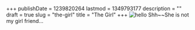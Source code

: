 +++
publishDate = 1239820264
lastmod = 1349793177
description = ""
draft = true
slug = "the-girl"
title = "The Girl"
+++
<img src="http://farm4.static.flickr.com/3315/3452112305_993bc4789b_m.jpg" title="hello">
Shh~~She is not my girl friend...